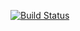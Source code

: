 [![Build Status](https://travis-ci.org/rickarivesa/belajar-nodejs.svg?branch=master)](https://travis-ci.org/rickarivesa/belajar-nodejs)
